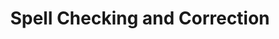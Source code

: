 ---
word: "true"

title: "Spell Checking and Correction"

categories: ['']

tags: ['Spell', 'Checking', 'and', 'Correction']

arwords: 'التدقيق والتصحيح الإملائي'

arexps: []

enwords: ['Spell Checking and Correction']

enexps: []

arlexicons: 'د'

enlexicons: 'S'

authors: ['Ruqayya Roshdy']

translators: ['']

citations: 'مقدمة في حوسبة اللغة العربية'

sources: 'مركز الملك عبدالله بن عبدالعزيز الدولي لخدمة اللغة العربية'

slug: ""
---